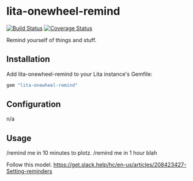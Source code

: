 # lita-onewheel-remind

[![Build Status](https://travis-ci.org/onewheelskyward/lita-onewheel-remind.png?branch=master)](https://travis-ci.org/onewheelskyward/lita-onewheel-remind)
[![Coverage Status](https://coveralls.io/repos/github/onewheelskyward/lita-onewheel-remind/badge.svg?branch=master)](https://coveralls.io/github/onewheelskyward/lita-onewheel-remind?branch=master)

Remind yourself of things and stuff.

## Installation

Add lita-onewheel-remind to your Lita instance's Gemfile:

``` ruby
gem "lita-onewheel-remind"
```

## Configuration

n/a

## Usage

/remind me in 10 minutes to plotz.
/remind me in 1 hour blah

Follow this model.  https://get.slack.help/hc/en-us/articles/208423427-Setting-reminders
